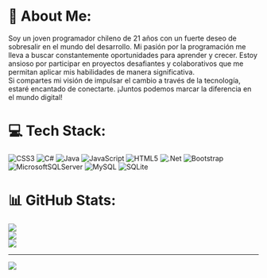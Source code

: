 # 💫 About Me:
Soy un joven programador chileno de 21 años con un fuerte deseo de sobresalir en el mundo del desarrollo. Mi pasión por la programación me lleva a buscar constantemente oportunidades para aprender y crecer. Estoy ansioso por participar en proyectos desafiantes y colaborativos que me permitan aplicar mis habilidades de manera significativa.<br>Si compartes mi visión de impulsar el cambio a través de la tecnología, estaré encantado de conectarte. ¡Juntos podemos marcar la diferencia en el mundo digital!


# 💻 Tech Stack:
![CSS3](https://img.shields.io/badge/css3-%231572B6.svg?style=for-the-badge&logo=css3&logoColor=white) ![C#](https://img.shields.io/badge/c%23-%23239120.svg?style=for-the-badge&logo=c-sharp&logoColor=white) ![Java](https://img.shields.io/badge/java-%23ED8B00.svg?style=for-the-badge&logo=java&logoColor=white) ![JavaScript](https://img.shields.io/badge/javascript-%23323330.svg?style=for-the-badge&logo=javascript&logoColor=%23F7DF1E) ![HTML5](https://img.shields.io/badge/html5-%23E34F26.svg?style=for-the-badge&logo=html5&logoColor=white) ![.Net](https://img.shields.io/badge/.NET-5C2D91?style=for-the-badge&logo=.net&logoColor=white) ![Bootstrap](https://img.shields.io/badge/bootstrap-%23563D7C.svg?style=for-the-badge&logo=bootstrap&logoColor=white) ![MicrosoftSQLServer](https://img.shields.io/badge/Microsoft%20SQL%20Sever-CC2927?style=for-the-badge&logo=microsoft%20sql%20server&logoColor=white) ![MySQL](https://img.shields.io/badge/mysql-%2300f.svg?style=for-the-badge&logo=mysql&logoColor=white) ![SQLite](https://img.shields.io/badge/sqlite-%2307405e.svg?style=for-the-badge&logo=sqlite&logoColor=white)
# 📊 GitHub Stats:
![](https://github-readme-stats.vercel.app/api?username=nnnacho&theme=tokyonight&hide_border=false&include_all_commits=false&count_private=false)<br/>
![](https://github-readme-streak-stats.herokuapp.com/?user=nnnacho&theme=tokyonight&hide_border=false)<br/>
![](https://github-readme-stats.vercel.app/api/top-langs/?username=nnnacho&theme=tokyonight&hide_border=false&include_all_commits=false&count_private=false&layout=compact)

---
[![](https://visitcount.itsvg.in/api?id=nnnacho&icon=2&color=1)](https://visitcount.itsvg.in)

<!-- Proudly created with GPRM ( https://gprm.itsvg.in ) -->
